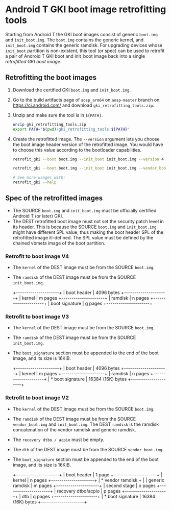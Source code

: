 # Android T GKI boot image retrofitting tools

Starting from Android T the GKI boot images consist of generic `boot.img` and
`init_boot.img`. The `boot.img` contains the generic kernel, and `init_boot.img`
contains the generic ramdisk. For upgrading devices whose `init_boot` partition
is non-existent, this tool (or spec) can be used to retrofit a pair of Android T
GKI boot and init_boot image back into a single *retrofitted GKI boot image*.

## Retrofitting the boot images

1. Download the certified GKI `boot.img` and `init_boot.img`.
2. Go to the build artifacts page of `aosp_arm64` on `aosp-master` branch on 
   https://ci.android.com/ and download `gki_retrofitting_tools.zip`.
3. Unzip and make sure the tool is in `${PATH}`.

   ```bash
   unzip gki_retrofitting_tools.zip
   export PATH="$(pwd)/gki_retrofitting_tools:${PATH}"
   ```

4. Create the retrofitted image. The `--version` argument lets you choose the
   boot image header version of the retrofitted image. You would have to choose
   this value according to the bootloader capabilities.

   ```bash
   retrofit_gki --boot boot.img --init_boot init_boot.img --version 4 -o boot.retrofitted.img

   retrofit_gki --boot boot.img --init_boot init_boot.img --vendor_boot vendor_boot.img --version 2 -o boot.retrofitted.img

   # See more usages with:
   retrofit_gki --help
   ```

## Spec of the retrofitted images

* The SOURCE `boot.img` and `init_boot.img` must be officially certified Android
  T (or later) GKI.
* The DEST retrofitted boot image must not set the security patch level in its
  header. This is because the SOURCE `boot.img` and `init_boot.img` might have
  different SPL value, thus making the boot header SPL of the retrofitted image
  ill-defined. The SPL value must be defined by the chained vbmeta image of the
  boot partition.

### Retrofit to boot image V4

* The `kernel` of the DEST image must be from the SOURCE `boot.img`.
* The `ramdisk` of the DEST image must be from the SOURCE `init_boot.img`.

  +---------------------+
  | boot header         | 4096 bytes
  +---------------------+
  | kernel              | m pages
  +---------------------+
  | ramdisk             | n pages
  +---------------------+
  | boot signature      | g pages
  +---------------------+

### Retrofit to boot image V3

* The `kernel` of the DEST image must be from the SOURCE `boot.img`.
* The `ramdisk` of the DEST image must be from the SOURCE `init_boot.img`.
* The `boot_signature` section must be appended to the end of the boot image,
  and its size is 16KiB.

  +---------------------+
  | boot header         | 4096 bytes
  +---------------------+
  | kernel              | m pages
  +---------------------+
  | ramdisk             | n pages
  +---------------------+
  | * boot signature    | 16384 (16K) bytes
  +---------------------+

### Retrofit to boot image V2

* The `kernel` of the DEST image must be from the SOURCE `boot.img`.
* The `ramdisk` of the DEST image must be from the SOURCE `vendor_boot.img` and
  `init_boot.img`. The DEST `ramdisk` is the ramdisk concatenation of the vendor
  ramdisk and generic ramdisk.
* The `recovery dtbo / acpio` must be empty.
* The `dtb` of the DEST image must be from the SOURCE `vendor_boot.img`.
* The `boot_signature` section must be appended to the end of the boot image,
  and its size is 16KiB.

  +---------------------+
  | boot header         | 1 page
  +---------------------+
  | kernel              | n pages
  +---------------------+
  | * vendor ramdisk +  |
  |   generic ramdisk   | m pages
  +---------------------+
  | second stage        | o pages
  +---------------------+
  | recovery dtbo/acpio | p pages
  +---------------------+
  | dtb                 | q pages
  +---------------------+
  | * boot signature    | 16384 (16K) bytes
  +---------------------+
